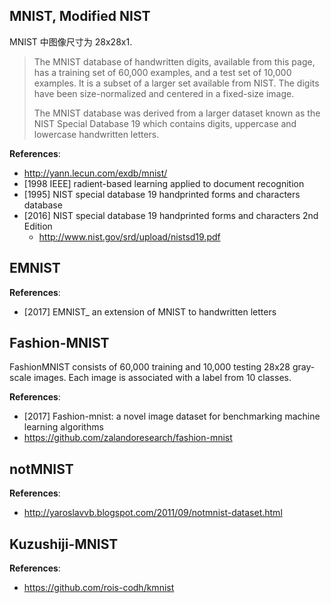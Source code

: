 ## MNIST, Modified NIST

MNIST 中图像尺寸为 28x28x1.

> The MNIST database of handwritten digits, available from this page, has a training set of 60,000 examples, and a test set of 10,000 examples. It is a subset of a larger set available from NIST. The digits have been size-normalized and centered in a fixed-size image.
> 
> The MNIST database was derived from a larger dataset known as the NIST Special Database 19 which contains digits, uppercase and lowercase handwritten letters. 

**References**:
- http://yann.lecun.com/exdb/mnist/
- [1998 IEEE] radient-based learning applied to document recognition
- [1995] NIST special database 19 handprinted forms and characters database
- [2016] NIST special database 19 handprinted forms and characters 2nd Edition
    - http://www.nist.gov/srd/upload/nistsd19.pdf


## EMNIST
**References**:
- [2017] EMNIST_ an extension of MNIST to handwritten letters


## Fashion-MNIST
FashionMNIST consists of 60,000 training and 10,000 testing 28x28 gray-scale images. Each image is associated with a label from 10 classes. 

**References**:
- [2017] Fashion-mnist: a novel image dataset for benchmarking machine learning algorithms
- https://github.com/zalandoresearch/fashion-mnist


## notMNIST
**References**:
- http://yaroslavvb.blogspot.com/2011/09/notmnist-dataset.html


## Kuzushiji-MNIST
**References**:
- https://github.com/rois-codh/kmnist
